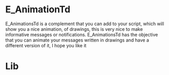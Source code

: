 # E_AnimationTd

E_AnimationsTd is a complement that you can add to your script, which will show you a nice animation, of drawings,
this is very nice to make informative messages or notifications. E_AnimationsTd has the objective that you can animate
your messages written in drawings and have a different version of it, I hope you like it

# Lib
